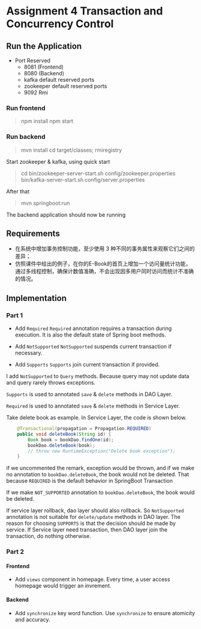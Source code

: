 # Assignment 4 Transaction and Concurrency Control

## Run the Application

* Port Reserved
    - 8081 (Frontend) 
    - 8080 (Backend)
    - kafka default reserved ports
    - zookeeper default reserved ports
    - 9092 Rmi

### Run frontend
> npm install
> npm start
>
### Run backend
> mvn install
> cd target/classes; rmiregistry

Start zookeeper & kafka, using quick start
> cd <kafka root directory>
> bin/zookeeper-server-start.sh config/zookeeper.properties
> bin/kafka-server-start.sh config/server.properties

After that 
> mvn springboot:run 

The backend application should now be running
  
## Requirements

- 在系统中增加事务控制功能，至少使用 3 种不同的事务属性来观察它们之间的差异；
- 仿照课件中给出的例子，在你的E-Book的首页上增加一个访问量统计功能，通过多线程控制，确保计数值准确，不会出现因多用户同时访问而统计不准确的情况。

## Implementation

### Part 1

- Add `Required`
`Required` annotation requires a transaction during execution. It is also the default state of 
Spring boot methods.

- Add `NotSupported`
`NotSupported` suspends current transaction if necessary. 

- Add `Supports`
`Supports` join current transaction if provided.

I add `NotSupported` to `Query` methods. Because query may not update data and query rarely throws
exceptions.

`Supports` is used to annotated `save` & `delete` methods in DAO Layer.

`Required` is used to annotated `save` & `delete` methods in Service Layer.

Take delete book as example. In Service Layer, the code is shown below.
```java
    @Transactional(propagation = Propagation.REQUIRED)
    public void deleteBook(String id) {
        Book book = bookDao.findOne(id);
        bookDao.deleteBook(book);
        // throw new RuntimeException("Delete book exception");
    }
```
if we uncommented the remark, exception would be thrown, and if we make no annotation to `bookDao.deleteBook`, the book would not
be deleted. That because `REQUIRED` is the default behavior in SpringBoot Transaction

If we make `NOT_SUPPORTED` annotation to `bookDao.deleteBook`, the book would be deleted.

If service layer rollback, dao layer should also rollback. So `NotSupported` annotation is not suitable for `delete/update` methods
in DAO layer. The reason for choosing `SUPPORTS` is that the decision should be made by service. If Service layer need transaction, then 
DAO layer join the transaction, do nothing otherwise.



### Part 2

#### Frontend
- Add `views` component in homepage. Every time, a user access homepage would trigger an invrement.

#### Backend
- Add `synchronize` key word function. Use `synchronize` to ensure atomicity and accuracy.